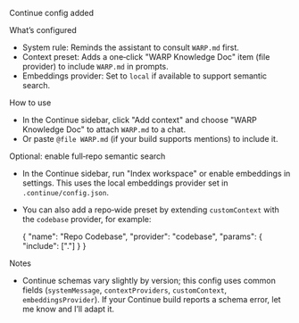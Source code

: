 Continue config added

What’s configured

- System rule: Reminds the assistant to consult `WARP.md` first.
- Context preset: Adds a one‑click "WARP Knowledge Doc" item (file provider) to include `WARP.md` in prompts.
- Embeddings provider: Set to `local` if available to support semantic search.

How to use

- In the Continue sidebar, click "Add context" and choose "WARP Knowledge Doc" to attach `WARP.md` to a chat.
- Or paste `@file WARP.md` (if your build supports mentions) to include it.

Optional: enable full‑repo semantic search

- In the Continue sidebar, run "Index workspace" or enable embeddings in settings. This uses the local embeddings provider set in `.continue/config.json`.
- You can also add a repo‑wide preset by extending `customContext` with the `codebase` provider, for example:

  {
  "name": "Repo Codebase",
  "provider": "codebase",
  "params": { "include": ["."] }
  }

Notes

- Continue schemas vary slightly by version; this config uses common fields
  (`systemMessage`, `contextProviders`, `customContext`, `embeddingsProvider`).
  If your Continue build reports a schema error, let me know and I’ll adapt it.
